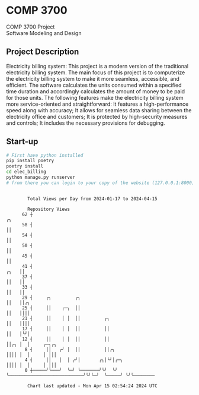 # COMP 3700
COMP 3700 Project  
Software Modeling and Design
## Project Description
Electricity billing system: This project is a modern version of the traditional electricity billing system. The main focus of this project is to computerize the electricity billing system to make it more seamless, accessible, and efficient. The software calculates the units consumed within a specified time duration and accordingly calculates the amount of money to be paid for those units. The following features make the electricity billing system more service-oriented and straightforward: It features a high-performance speed along with accuracy; It allows for seamless data sharing between the electricity office and customers; It is protected by high-security measures and controls; It includes the necessary provisions for debugging.

## Start-up
```bash
# First have python installed
pip install poetry
poetry install
cd elec_billing
python manage.py runserver
# from there you can login to your copy of the website (127.0.0.1:8000), default creds are admin/admin
```

```

        Total Views per Day from 2024-01-17 to 2024-04-15

        Repository Views
      62 ┼                                                                   ╭╮
      58 ┤                                                                   ││
      54 ┤                                                                   ││
      50 ┤                                                                   ││
      45 ┤                                                                   ││
      41 ┤                                                              ╭╮   ││
      37 ┤                                                              ││   ││
      33 ┤                                                              ││   ││
      29 ┤     ╭╮         ╭╮                                            ││   ││╭╮
      25 ┤     ││    ╭─╮  ││                                            ││   ││││
      21 ┤     ││    │ │  ││         ╭╮                                 ││   ││││
      17 ┤     ││    │ │  ││         ││                                 ││   │╰╯│
      12 ┤     ││    │ │  ││         ││                                 ││╭╮ │  │     ╭─╮╭╮
       8 ┤     ││   ╭╯ │  ││         ││╭╮                               ││││ │  │     │ │││
       4 ┤     ││   │  │ ╭╯│       ╭╮│╰╯│╭─╮                            ││││ │  │     │ │││
       0 ┼─────╯╰───╯  ╰─╯ ╰───────╯╰╯  ╰╯ ╰────────────────────────────╯╰╯╰─╯  ╰─────╯ ╰╯╰────────

        Chart last updated - Mon Apr 15 02:54:24 2024 UTC
        
```
